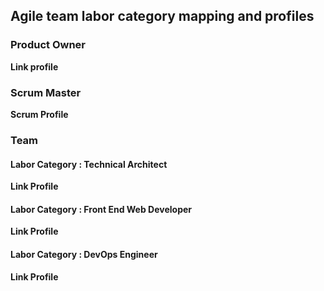 ## Agile team labor category mapping and profiles

### Product Owner

**Link profile**

### Scrum Master

**Scrum Profile**

### Team

#### Labor Category : Technical Architect

**Link Profile**

#### Labor Category : Front End Web Developer

**Link Profile**

#### Labor Category : DevOps Engineer

**Link Profile**